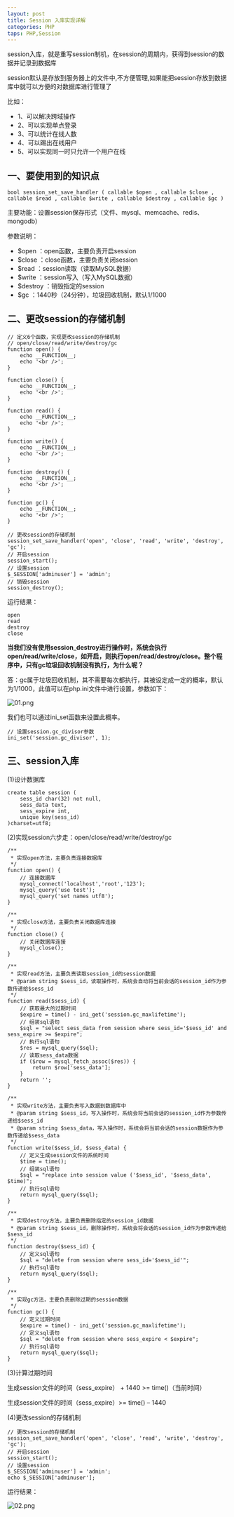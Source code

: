 ```yaml
---
layout: post
title: Session 入库实现详解
categories: PHP
taps: PHP,Session
---
```


session入库，就是重写session制机，在session的周期内，获得到session的数据并记录到数据库

session默认是存放到服务器上的文件中,不方便管理,如果能把session存放到数据库中就可以方便的对数据库进行管理了

比如：

* 1、可以解决跨域操作
* 2、可以实现单点登录
* 3、可以统计在线人数
* 4、可以踢出在线用户
* 5、可以实现同一时只允许一个用户在线

## 一、要使用到的知识点

~~~
bool session_set_save_handler ( callable $open , callable $close , callable $read , callable $write , callable $destroy , callable $gc )
~~~

主要功能：设置session保存形式（文件、mysql、memcache、redis、mongodb）

参数说明：

* $open ：open函数，主要负责开启session
* $close ：close函数，主要负责关闭session
* $read ：session读取（读取MySQL数据）
* $write ：session写入（写入MySQL数据）
* $destroy ：销毁指定的session
* $gc ：1440秒（24分钟），垃圾回收机制，默认1/1000

## 二、更改session的存储机制

~~~
// 定义6个函数，实现更改session的存储机制
// open/close/read/write/destroy/gc
function open() {
    echo __FUNCTION__;
    echo '<br />';
}

function close() {
    echo __FUNCTION__;
    echo '<br />';
}

function read() {
    echo __FUNCTION__;
    echo '<br />';
}

function write() {
    echo __FUNCTION__;
    echo '<br />';
}

function destroy() {
    echo __FUNCTION__;
    echo '<br />';
}

function gc() {
    echo __FUNCTION__;
    echo '<br />';
}

// 更改session的存储机制
session_set_save_handler('open', 'close', 'read', 'write', 'destroy', 'gc');
// 开启session
session_start();
// 设置session
$_SESSION['adminuser'] = 'admin';
// 销毁session
session_destroy();
~~~

运行结果：

~~~
open
read
destroy
close
~~~

**当我们没有使用session_destroy进行操作时，系统会执行open/read/write/close，如开启，则执行open/read/destroy/close。整个程序中，只有gc垃圾回收机制没有执行，为什么呢？**

答：gc属于垃圾回收机制，其不需要每次都执行，其被设定成一定的概率，默认为1/1000，此值可以在php.ini文件中进行设置，参数如下：

![01.png](/static/images/2016/02/25/01.png)

我们也可以通过ini_set函数来设置此概率。

~~~
// 设置session.gc_divisor参数
ini_set('session.gc_divisor', 1);
~~~

## 三、session入库

(1)设计数据库

~~~
create table session (
    sess_id char(32) not null,
    sess_data text,
    sess_expire int,
    unique key(sess_id)
)charset=utf8;
~~~

(2)实现session六步走：open/close/read/write/destroy/gc

~~~
/**
 * 实现open方法，主要负责连接数据库
 */
function open() {
    // 连接数据库
    mysql_connect('localhost','root','123');
    mysql_query('use test');
    mysql_query('set names utf8');
}

/**
 * 实现close方法，主要负责关闭数据库连接
 */
function close() {
    // 关闭数据库连接
    mysql_close();
}

/**
 * 实现read方法，主要负责读取session_id的session数据
 * @param string $sess_id，读取操作时，系统会自动将当前会话的session_id作为参数传递给$sess_id
 */
function read($sess_id) {
    // 获取最大的过期时间
    $expire = time() - ini_get('session.gc_maxlifetime');
    // 组装sql语句
    $sql = "select sess_data from session where sess_id='$sess_id' and sess_expire >= $expire";
    // 执行sql语句
    $res = mysql_query($sql);
    // 读取sess_data数据
    if ($row = mysql_fetch_assoc($res)) {
        return $row['sess_data'];
    }
    return '';
}

/**
 * 实现write方法，主要负责写入数据到数据库中
 * @param string $sess_id，写入操作时，系统会将当前会话的session_id作为参数传递给$sess_id
 * @param string $sess_data，写入操作时，系统会将当前会话的session数据作为参数传递给$sess_data
 */
function write($sess_id, $sess_data) {
    // 定义生成session文件的系统时间
    $time = time();
    // 组装sql语句
    $sql = "replace into session value ('$sess_id', '$sess_data', $time)";
    // 执行sql语句
    return mysql_query($sql);
}

/**
 * 实现destroy方法，主要负责删除指定的session_id数据
 * @param string $sess_id，删除操作时，系统会将会话的session_id作为参数传递给$sess_id
 */
function destroy($sess_id) {
    // 定义sql语句
    $sql = "delete from session where sess_id='$sess_id'";
    // 执行sql语句
    return mysql_query($sql);
}

/**
 * 实现gc方法，主要负责删除过期的session数据
 */
function gc() {
    // 定义过期时间
    $expire = time() - ini_get('session.gc_maxlifetime');
    // 定义sql语句
    $sql = "delete from session where sess_expire < $expire";
    // 执行sql语句
    return mysql_query($sql);
}
~~~

(3)计算过期时间

生成session文件的时间（sess_expire） + 1440 >= time()（当前时间）

生成session文件的时间（sess_expire）>= time() – 1440

(4)更改session的存储机制

~~~
// 更改session的存储机制
session_set_save_handler('open', 'close', 'read', 'write', 'destroy', 'gc');
// 开启session
session_start();
// 设置session
$_SESSION['adminuser'] = 'admin';
echo $_SESSION['adminuser'];
~~~

运行结果：

![02.png](/static/images/2016/02/25/02.png)